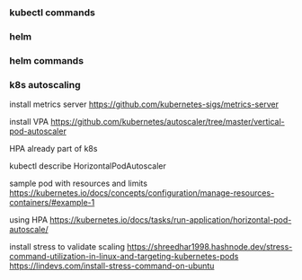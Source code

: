 ### kubectl commands



### helm


### helm commands


### k8s autoscaling 

install metrics server 
https://github.com/kubernetes-sigs/metrics-server

install VPA
https://github.com/kubernetes/autoscaler/tree/master/vertical-pod-autoscaler

HPA already part of k8s

kubectl describe HorizontalPodAutoscaler <hpa name>


sample pod with resources and limits
https://kubernetes.io/docs/concepts/configuration/manage-resources-containers/#example-1

using HPA
https://kubernetes.io/docs/tasks/run-application/horizontal-pod-autoscale/

install stress to validate scaling
https://shreedhar1998.hashnode.dev/stress-command-utilization-in-linux-and-targeting-kubernetes-pods
https://lindevs.com/install-stress-command-on-ubuntu
